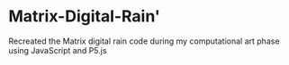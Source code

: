 # Matrix-Digital-Rain'

Recreated the Matrix digital rain code during my computational art phase using JavaScript and  P5.js
